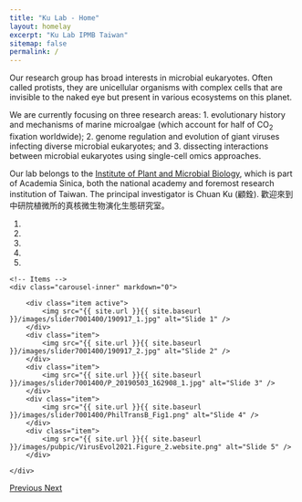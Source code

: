 ```yaml
---
title: "Ku Lab - Home"
layout: homelay
excerpt: "Ku Lab IPMB Taiwan"
sitemap: false
permalink: /
---
```


Our research group has broad interests in microbial eukaryotes. Often called protists, they are unicellular organisms with complex cells that are invisible to the naked eye but present in various ecosystems on this planet.

We are currently focusing on three research areas: 1. evolutionary history and mechanisms of marine microalgae (which account for half of CO<sub>2</sub> fixation worldwide); 2. genome regulation and evolution of giant viruses infecting diverse microbial eukaryotes; and 3. dissecting interactions between microbial eukaryotes using single-cell omics approaches.

Our lab belongs to the [Institute of Plant and Microbial Biology](https://ipmb.sinica.edu.tw/en), which is part of Academia Sinica, both the national academy and foremost research institution of Taiwan. The principal investigator is Chuan Ku (顧銓). 歡迎來到中研院植微所的真核微生物演化生態研究室。






<div markdown="0" id="carousel" class="carousel slide" data-ride="carousel" data-interval="5000" data-pause="hover" >
    <!-- Menu -->
    <ol class="carousel-indicators">
        <li data-target="#carousel" data-slide-to="0" class="active"></li>
        <li data-target="#carousel" data-slide-to="1"></li>
        <li data-target="#carousel" data-slide-to="2"></li>
        <li data-target="#carousel" data-slide-to="3"></li>
        <li data-target="#carousel" data-slide-to="4"></li>
    </ol>

    <!-- Items -->
    <div class="carousel-inner" markdown="0">

        <div class="item active">
            <img src="{{ site.url }}{{ site.baseurl }}/images/slider7001400/190917_1.jpg" alt="Slide 1" />
        </div>
        <div class="item">
            <img src="{{ site.url }}{{ site.baseurl }}/images/slider7001400/190917_2.jpg" alt="Slide 2" />
        </div>
        <div class="item">
            <img src="{{ site.url }}{{ site.baseurl }}/images/slider7001400/P_20190503_162908_1.jpg" alt="Slide 3" />
        </div>
        <div class="item">
            <img src="{{ site.url }}{{ site.baseurl }}/images/slider7001400/PhilTransB_Fig1.png" alt="Slide 4" />
        </div>
        <div class="item">
            <img src="{{ site.url }}{{ site.baseurl }}/images/pubpic/VirusEvol2021.Figure_2.website.png" alt="Slide 5" />
        </div>

    </div>
  <a class="left carousel-control" href="#carousel" role="button" data-slide="prev">
    <span class="glyphicon glyphicon-chevron-left" aria-hidden="true"></span>
    <span class="sr-only">Previous</span>
  </a>
  <a class="right carousel-control" href="#carousel" role="button" data-slide="next">
    <span class="glyphicon glyphicon-chevron-right" aria-hidden="true"></span>
    <span class="sr-only">Next</span>
  </a>
</div>



<br/>
<br/>
<br/>
